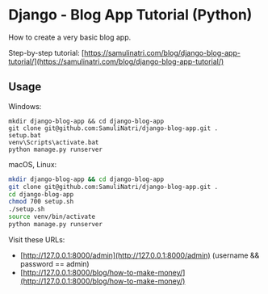 # Django - Blog App Tutorial (Python)

How to create a very basic blog app.

Step-by-step tutorial: [https://samulinatri.com/blog/django-blog-app-tutorial/](https://samulinatri.com/blog/django-blog-app-tutorial/)

## Usage

Windows:

```
mkdir django-blog-app && cd django-blog-app
git clone git@github.com:SamuliNatri/django-blog-app.git .
setup.bat
venv\Scripts\activate.bat
python manage.py runserver
```

macOS, Linux:

```bash
mkdir django-blog-app && cd django-blog-app
git clone git@github.com:SamuliNatri/django-blog-app.git .
cd django-blog-app
chmod 700 setup.sh
./setup.sh
source venv/bin/activate
python manage.py runserver
```

Visit these URLs:

- [http://127.0.0.1:8000/admin](http://127.0.0.1:8000/admin) (username && password == admin)
- [http://127.0.0.1:8000/blog/how-to-make-money/](http://127.0.0.1:8000/blog/how-to-make-money/)